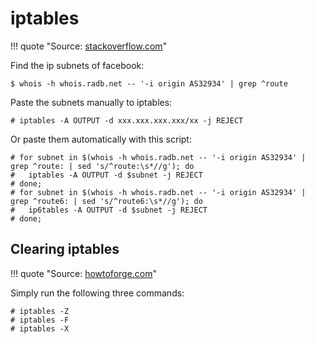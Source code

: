 # iptables

!!! quote "Source: [stackoverflow.com](https://stackoverflow.com/questions/11164672/list-of-ip-space-used-by-facebook)"

Find the ip subnets of facebook:

``` console
$ whois -h whois.radb.net -- '-i origin AS32934' | grep ^route
```

Paste the subnets manually to iptables:

``` console
# iptables -A OUTPUT -d xxx.xxx.xxx.xxx/xx -j REJECT
```

Or paste them automatically with this script:
``` console
# for subnet in $(whois -h whois.radb.net -- '-i origin AS32934' | grep ^route: | sed 's/^route:\s*//g'); do
#   iptables -A OUTPUT -d $subnet -j REJECT
# done;
# for subnet in $(whois -h whois.radb.net -- '-i origin AS32934' | grep ^route6: | sed 's/^route6:\s*//g'); do
#   ip6tables -A OUTPUT -d $subnet -j REJECT
# done;
```

## Clearing iptables

!!! quote "Source: [howtoforge.com](https://www.howtoforge.com/blocking-facebook-web-trackers-at-the-firewall-for-extra-privacy)"

Simply run the following three commands:

``` console
# iptables -Z
# iptables -F
# iptables -X
```
